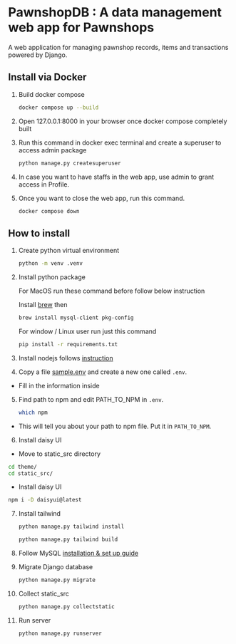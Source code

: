 # PawnshopDB : A data management web app for Pawnshops

A web application for managing pawnshop records, items and transactions powered by Django.

## Install via Docker

1. Build docker compose

    ```bash
    docker compose up --build
    ```

2. Open 127.0.0.1:8000 in your browser once docker compose completely built

3. Run this command in docker exec terminal and create a superuser to access admin package

    ```bash
    python manage.py createsuperuser
    ```

4. In case you want to have staffs in the web app, use admin to grant access in Profile.

5. Once you want to close the web app, run this command.

    ```bash
    docker compose down
    ```

## How to install

1. Create python virtual environment
    ```bash
    python -m venv .venv
    ```
2. Install python package

    For MacOS run these command before follow below instruction

    Install [brew](https://brew.sh) then

    ```bash
    brew install mysql-client pkg-config
    ```

    For window / Linux user run just this command

    ```bash
    pip install -r requirements.txt
    ```

3. Install nodejs follows [instruction](https://nodejs.org/en/download/package-manager)

4. Copy a file [sample.env](./sample.env) and create a new one called `.env`.

-   Fill in the information inside

5. Find path to npm and edit PATH_TO_NPM in `.env`.
    ```bash
    which npm
    ```

-   This will tell you about your path to npm file. Put it in `PATH_TO_NPM`.

6. Install daisy UI

-   Move to static_src directory

```bash
cd theme/
cd static_src/
```

-   Install daisy UI

```bash
npm i -D daisyui@latest
```

7. Install tailwind

    ```bash
    python manage.py tailwind install

    python manage.py tailwind build

    ```

8. Follow MySQL [installation & set up guide](./database_guide.md)

9. Migrate Django database

    ```bash
    python manage.py migrate
    ```

10. Collect static_src

    ```bash
    python manage.py collectstatic
    ```

11. Run server
    ```bash
    python manage.py runserver
    ```
